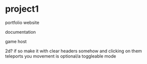 # project1
portfolio website

documentation

game host


2d?
if so make it with clear headers somehow
and clicking on them teleports you
movement is optional/a toggleable mode
